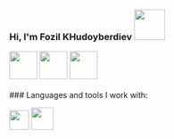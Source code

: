 ### Hi, I'm Fozil KHudoyberdiev <img src="https://media3.giphy.com/media/5HyXGsoFzXWPKFx07j/giphy.gif?cid=ecf05e47mg0lfgyrfqik5i1cmhef1yx1mtjcb29hdplc8wof&ep=v1_stickers_search&rid=giphy.gif&ct=s" width="55px">
<a href="https://t.me/Fozil950802"> 
<img src="https://static.vecteezy.com/system/resources/previews/017/221/839/original/telegram-logo-transparent-free-png.png" width="50px" height="50px"></a>
<a href="https://www.facebook.com/fozil.xudoyberdiev.98/"> 
<img src="https://img.freepik.com/premium-vector/blue-social-media-logo_197792-1759.jpg" width="50px" height="50px"></a>
<a href="https://www.instagram.com/"> 
  <img src="https://encrypted-tbn0.gstatic.com/images?q=tbn:ANd9GcQkaKFnBS6oXtQ4Qk6nM5MQ75PvNDfFUc5DCA&usqp=CAU" width="50px" height="50px"></a>
<br />
<br / >
### Languages and tools I work with:

<code><img src="https://w7.pngwing.com/pngs/390/229/png-transparent-logo-html5-brand-design-text-logo-number.png" width=35px></code>
<code><img src="https://img.freepik.com/free-icon/css_318-698167.jpg" width=40px></code>
